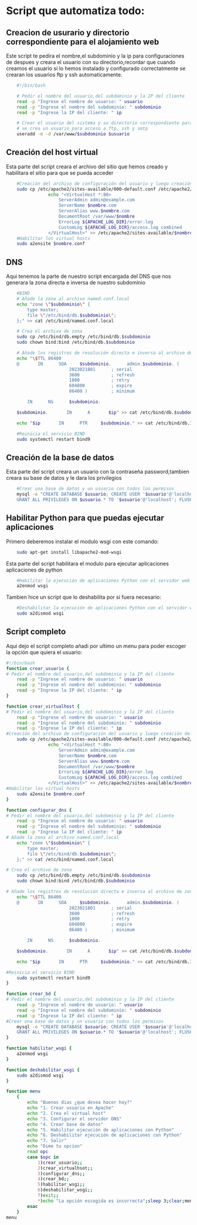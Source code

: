 # Script que automatiza todo:
## Creacion de usurario y directorio correspondiente para el alojamiento web
Este script te pedira el nombre,el subdominio y la ip para configuraciones de despues y creara el usuario con su directorio,recordar que cuando creamos el usuario si lo hemos instalado y configurado correctatmente se crearan los usuarios ftp y ssh automaticamente.  
```bash
	#!/bin/bash

	# Pedir el nombre del usuario,del subdominio y la IP del cliente
	read -p "Ingrese el nombre de usuario: " usuario
	read -p "Ingrese el nombre del subdominio: " subdominio
	read -p "Ingrese la IP del cliente: " ip

	# Crear el usuario del sistema y su directorio correspondiente para alojamiento web y 
	# se crea un usuario para acceso a ftp, ssh y smtp
	useradd -m -d /var/www/$subdominio $usuario
```
## Creación del host virtual
Esta parte del script creara el archivo del sitio que hemos creado y habilitara el sitio para que se pueda acceder
```bash
	#Creación del archivo de configuración del usuario y luego creación del virtual host
	sudo cp /etc/apache2/sites-available/000-default.conf /etc/apache2/sites-available/$nombre.conf
				echo "<VirtualHost *:80>
				    ServerAdmin admin@example.com
				    ServerName $nombre.com
				    ServerAlias www.$nombre.com
				    DocumentRoot /var/www/$nombre
				    ErrorLog ${APACHE_LOG_DIR}/error.log
				    CustomLog ${APACHE_LOG_DIR}/access.log combined
				</VirtualHost>" >> /etc/apache2/sites-available/$nombre.conf
	#Habilitar los virtual hosts
	sudo a2ensite $nombre.conf
```
## DNS
Aqui tenemos la parte de nuestro script encargada del DNS que nos generara la zona directa e inversa de nuestro subdominio
```bash
	#BIND
	# Añade la zona al archivo named.conf.local
	echo "zone \"$subdominio\" {
	    type master;
	    file \"/etc/bind/db.$subdominio\";
	};" >> cat /etc/bind/named.conf.local

	# Crea el archivo de zona
	sudo cp /etc/bind/db.empty /etc/bind/db.$subdominio
	sudo chown bind:bind /etc/bind/db.$subdominio

	# Añade los registros de resolución directa e inversa al archivo de zona
	echo "\$TTL 86400
	@       IN      SOA     $subdominio.      admin.$subdominio. (
		                2023021801      ; serial
		                3600            ; refresh
		                1800            ; retry
		                604800          ; expire
		                86400 )         ; minimum

		IN      NS      $subdominio.

	$subdominio.       IN      A       $ip" >> cat /etc/bind/db.$subdominio

	echo "$ip       IN      PTR     $subdominio." >> cat /etc/bind/db.10

	#Reinicia el servicio BIND
	sudo systemctl restart bind9
```
## Creación de la base de datos
Esta parte del script creara un usuario con la contraseña password,tambien creara su base de datos y le dara los privilegios
```bash
	#Crear una base de datos y un usuario con todos los permisos
	mysql -e "CREATE DATABASE $usuario; CREATE USER '$usuario'@'localhost' IDENTIFIED BY 'password'; 
	GRANT ALL PRIVILEGES ON $usuario.* TO '$usuario'@'localhost'; FLUSH PRIVILEGES;"
```
## Habilitar Python para que puedas ejecutar aplicaciones 
Primero deberemos instalar el modulo wsgi con este comando:
```bash
	sudo apt-get install libapache2-mod-wsgi
```
Esta parte del script habilitara el modulo para ejecutar aplicaciones aplicaciones de python
```bash
	#Habilitar la ejecución de aplicaciones Python con el servidor web
	a2enmod wsgi
```
Tambien hice un script que lo deshabilita por si fuera necesario:
```bash
	#Deshabilitar la ejecución de aplicaciones Python con el servidor web
	sudo a2dismod wsgi
```
## Script completo
Aqui dejo el script completo añadi por ultimo un menu para poder escoger la opción que quiera el usuario:
```bash
#!/bin/bash
function crear_usuario {
# Pedir el nombre del usuario,del subdominio y la IP del cliente
	read -p "Ingrese el nombre de usuario: " usuario
	read -p "Ingrese el nombre del subdominio: " subdominio
	read -p "Ingrese la IP del cliente: " ip
}

function crear_virtualhost {
# Pedir el nombre del usuario,del subdominio y la IP del cliente
	read -p "Ingrese el nombre de usuario: " usuario
	read -p "Ingrese el nombre del subdominio: " subdominio
	read -p "Ingrese la IP del cliente: " ip
#Creación del archivo de configuración del usuario y luego creación del virtual host
	sudo cp /etc/apache2/sites-available/000-default.conf /etc/apache2/sites-available/$nombre.conf
				echo "<VirtualHost *:80>
				    ServerAdmin admin@example.com
				    ServerName $nombre.com
				    ServerAlias www.$nombre.com
				    DocumentRoot /var/www/$nombre
				    ErrorLog ${APACHE_LOG_DIR}/error.log
				    CustomLog ${APACHE_LOG_DIR}/access.log combined
				</VirtualHost>" >> /etc/apache2/sites-available/$nombre.conf
#Habilitar los virtual hosts
	sudo a2ensite $nombre.conf
}

function configurar_dns {
# Pedir el nombre del usuario,del subdominio y la IP del cliente
	read -p "Ingrese el nombre de usuario: " usuario
	read -p "Ingrese el nombre del subdominio: " subdominio
	read -p "Ingrese la IP del cliente: " ip
# Añade la zona al archivo named.conf.local
	echo "zone \"$subdominio\" {
	    type master;
	    file \"/etc/bind/db.$subdominio\";
	};" >> cat /etc/bind/named.conf.local

# Crea el archivo de zona
	sudo cp /etc/bind/db.empty /etc/bind/db.$subdominio
	sudo chown bind:bind /etc/bind/db.$subdominio

# Añade los registros de resolución directa e inversa al archivo de zona
	echo "\$TTL 86400
	@       IN      SOA     $subdominio.      admin.$subdominio. (
		                2023021801      ; serial
		                3600            ; refresh
		                1800            ; retry
		                604800          ; expire
		                86400 )         ; minimum

		IN      NS      $subdominio.

	$subdominio.       IN      A       $ip" >> cat /etc/bind/db.$subdominio

	echo "$ip       IN      PTR     $subdominio." >> cat /etc/bind/db.10

#Reinicia el servicio BIND
	sudo systemctl restart bind9
}

function crear_bd {
# Pedir el nombre del usuario,del subdominio y la IP del cliente
	read -p "Ingrese el nombre de usuario: " usuario
	read -p "Ingrese el nombre del subdominio: " subdominio
	read -p "Ingrese la IP del cliente: " ip
#Crear una base de datos y un usuario con todos los permisos
	mysql -e "CREATE DATABASE $usuario; CREATE USER '$usuario'@'localhost' IDENTIFIED BY 'password'; 
	GRANT ALL PRIVILEGES ON $usuario.* TO '$usuario'@'localhost'; FLUSH PRIVILEGES;"
}

function habilitar_wsgi {
	a2enmod wsgi
}

function deshabilitar_wsgi {
	sudo a2dismod wsgi
}

function menu 
	{
		echo "Buenos dias ¿que desea hacer hoy?"
		echo "1. Crear usuario en Apache"
		echo "2. Crea el virtual host"
		echo "3. Configurar el servidor DNS"
		echo "4. Crear base de datos"
		echo "5. Habilitar ejecución de aplicaciones con Python"
		echo "6. Deshabilitar ejecución de aplicaciones con Python"
		echo "7. Salir"
		echo "Dime tu opcion"
		read opc
		case $opc in
			1)crear_usuario;;
			2)crear_virtualhsot;;
			3)configurar_dns;;
			4)crear_bd;;
			5)habilitar_wsgi;;
			6)deshabilitar_wsgi;;
			7)exit;;
			*)echo "La opción escogida es incorrecta";sleep 3;clear;menu;;
		esac
	}
menu
``` 
